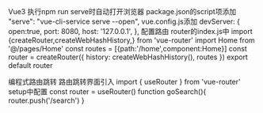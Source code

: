 Vue3
执行npm run serve时自动打开浏览器
	package.json的script项添加
	"serve": "vue-cli-service serve --open",
	vue.config.js添加
	devServer: {
		  open:true,
		  port: 8080,
		  host: '127.0.0.1',
		},
配置路由
	router的index.js中
		import {createRouter,createWebHashHistory,} from 'vue-router'
		import Home from '@/pages/Home'
		const routes = [{path:'/home',component:Home}]
		const router = createRouter({
		    history: createWebHashHistory(),
		    routes
		})
		export default router
		
编程式路由跳转
	路由跳转界面引入
		import { useRouter } from 'vue-router'
	setup中配置
		const router = useRouter()
		function goSearch(){
			router.push('/search')
		}
